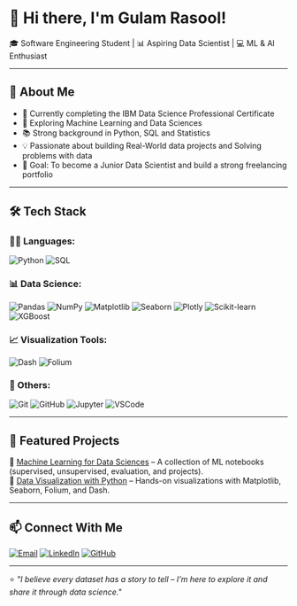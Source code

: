 # 👋 Hi there, I'm Gulam Rasool!
🎓 Software Engineering Student | 📊 Aspiring Data Scientist | 💻 ML & AI Enthusiast

---

## 🚀 About Me
- 🌱 Currently completing the IBM Data Science Professional Certificate  
- 🤖 Exploring Machine Learning and Data Sciences  
- 📚 Strong background in Python, SQL and Statistics  
- 💡 Passionate about building Real-World data projects and Solving problems with data  
- 🎯 Goal: To become a Junior Data Scientist and build a strong freelancing portfolio  

---

## 🛠 Tech Stack

### 👨‍💻 Languages:
![Python](https://img.shields.io/badge/Python-3776AB?style=for-the-badge&logo=python&logoColor=white)
![SQL](https://img.shields.io/badge/SQL-336791?style=for-the-badge&logo=postgresql&logoColor=white)

### 📊 Data Science:
![Pandas](https://img.shields.io/badge/Pandas-150458?style=for-the-badge&logo=pandas&logoColor=white)
![NumPy](https://img.shields.io/badge/NumPy-013243?style=for-the-badge&logo=numpy&logoColor=white)
![Matplotlib](https://img.shields.io/badge/Matplotlib-11557C?style=for-the-badge&logo=matplotlib&logoColor=white)
![Seaborn](https://img.shields.io/badge/Seaborn-2E98A7?style=for-the-badge&logo=seaborn&logoColor=white)
![Plotly](https://img.shields.io/badge/Plotly-3F4F75?style=for-the-badge&logo=plotly&logoColor=white)
![Scikit-learn](https://img.shields.io/badge/Scikit--learn-F7931E?style=for-the-badge&logo=scikit-learn&logoColor=white)
![XGBoost](https://img.shields.io/badge/XGBoost-EC2D2D?style=for-the-badge&logo=xgboost&logoColor=white)

### 📈 Visualization Tools:
![Dash](https://img.shields.io/badge/Plotly%20Dash-000000?style=for-the-badge&logo=plotly&logoColor=white)
![Folium](https://img.shields.io/badge/Folium-00A885?style=for-the-badge&logo=leaflet&logoColor=white)

### 🧰 Others:
![Git](https://img.shields.io/badge/Git-F05032?style=for-the-badge&logo=git&logoColor=white)
![GitHub](https://img.shields.io/badge/GitHub-181717?style=for-the-badge&logo=github&logoColor=white)
![Jupyter](https://img.shields.io/badge/Jupyter-F37626?style=for-the-badge&logo=jupyter&logoColor=white)
![VSCode](https://img.shields.io/badge/VS%20Code-007ACC?style=for-the-badge&logo=visual-studio-code&logoColor=white)

---

## 📂 Featured Projects

🔹 [Machine Learning for Data Sciences](https://github.com/GulamRasool26/MACHINE-LEARNING-FOR-DATA-SCIENCES) – A collection of ML notebooks (supervised, unsupervised, evaluation, and projects).  
🔹 [Data Visualization with Python](https://github.com/GulamRasool26/Data-Visualization-with-Python) – Hands-on visualizations with Matplotlib, Seaborn, Folium, and Dash.  

---

## 📫 Connect With Me

[![Email](https://img.shields.io/badge/Email-D14836?style=for-the-badge&logo=gmail&logoColor=white)](mailto:gulamrasool2026@gmail.com)
[![LinkedIn](https://img.shields.io/badge/LinkedIn-0077B5?style=for-the-badge&logo=linkedin&logoColor=white)](https://www.linkedin.com/in/gulam-rasool-02453a303/)
[![GitHub](https://img.shields.io/badge/GitHub-181717?style=for-the-badge&logo=github&logoColor=white)](https://github.com/GulamRasool26)

---

⭐️ _"I believe every dataset has a story to tell – I’m here to explore it and share it through data science."_

